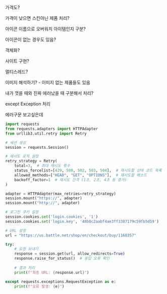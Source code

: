 가격도?

가격이 낮으면 스킨아닌 제품 처리?

아이콘 이름으로 오버워치 아이템인지 구분?

아이콘이 없는 경우도 있음?

객체화?

사이트 구현?



멀티스레드?



이미지 해석하기? - 이미지 없는 제품들도 있음



내가 껏을 때와 진짜 에러났을 때 구분해서 처리?

except Exception 처리

에러구문 보고싶은데



``` python
import requests
from requests.adapters import HTTPAdapter
from urllib3.util.retry import Retry

# 세션 생성
session = requests.Session()

# 재시도 로직 설정
retry_strategy = Retry(
    total=3,  # 최대 재시도 횟수
    status_forcelist=[429, 500, 502, 503, 504],  # 재시도할 상태 코드 목록
    allowed_methods=["HEAD", "GET", "OPTIONS"],  # 재시도할 메소드
    backoff_factor=1  # 재시도 간격 (1초, 2초, 4초 등 증가)
)

adapter = HTTPAdapter(max_retries=retry_strategy)
session.mount("https://", adapter)
session.mount("http://", adapter)

# 로그인 쿠키 설정
session.cookies.set('login.cookies', '1')
session.cookies.set('login.key', '48b0c2aabf4ae3ff3387179c59fb5d59')

# URL 설정
url = "https://us.battle.net/shop/en/checkout/buy/1168357"

try:
    # 요청 보내기
    response = session.get(url, allow_redirects=True)
    response.raise_for_status()  # 응답 오류 확인
    
    # 결과 처리
    print(f"최종 URL: {response.url}")

except requests.exceptions.RequestException as e:
    print(f"오류 발생: {e}")
```

